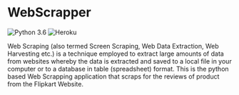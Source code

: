 # WebScrapper
![Python 3.6](https://img.shields.io/badge/Python-3.6-brightgreen.svg) ![Heroku](https://img.shields.io/badge/Heroku-Deploy-blue.svg)

Web Scraping (also termed Screen Scraping, Web Data Extraction, Web Harvesting etc.) is a technique employed to extract large amounts of data from websites whereby the data is extracted and saved to a local file in your computer or to a database in table (spreadsheet) format.
This is the python based Web Scrapping application that scraps for the reviews of product from the Flipkart Website.
